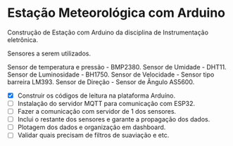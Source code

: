 # Estação Meteorológica com Arduino
Construção de Estação com Arduino da disciplina de Instrumentação eletrônica.

Sensores a serem utilizados.

Sensor de temperatura e pressão - BMP2380.
Sensor de Umidade - DHT11.
Sensor de Luminosidade - BH1750.
Sensor de Velocidade - Sensor tipo barreira LM393.
Sensor de Direção - Sensor de Ângulo AS5600.


- [x] Construir os códigos de leitura na plataforma Arduíno.
- [ ] Instalação do servidor MQTT para comunicação com ESP32.
- [ ] Fazer a comunicação com servidor de 1 dos sensores.
- [ ] Inclui o restante dos sensores e garante a propagação dos dados.
- [ ] Plotagem dos dados e organização em dashboard.
- [ ] Validar quais precisam de filtros de suaviação e etc.
